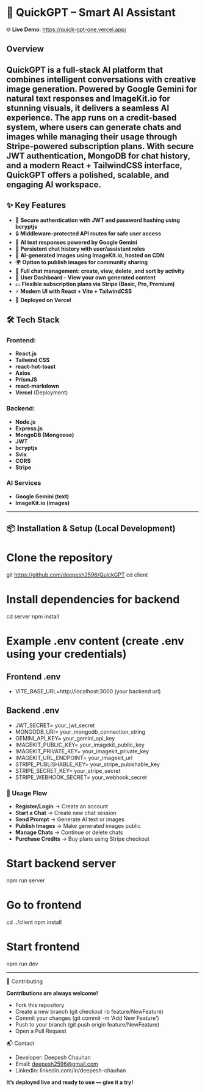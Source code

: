# 🤖 QuickGPT – Smart AI Assistant
🌐 **Live Demo**: https://quick-gpt-one.vercel.app/

## Overview
QuickGPT is a full-stack AI platform that combines intelligent conversations with creative image generation. Powered by Google Gemini for natural text responses and ImageKit.io for stunning visuals, it delivers a seamless AI experience. The app runs on a credit-based system, where users can generate chats and images while managing their usage through Stripe-powered subscription plans. With secure JWT authentication, MongoDB for chat history, and a modern React + TailwindCSS interface, QuickGPT offers a polished, scalable, and engaging AI workspace.
---

## ✨ Key Features

- 🔐 **Secure authentication with JWT and password hashing using bcryptjs**
- 🔒 **Middleware-protected API routes for safe user access**
- 💬 **AI text responses powered by Google Gemini**
- 📝 **Persistent chat history with user/assistant roles**
- 🎨 **AI-generated images using ImageKit.io, hosted on CDN**
- 🌍 **Option to publish images for community sharing**
- 📂 **Full chat management: create, view, delete, and sort by activity**
- 👤 **User Dashboard – View your own generated content**
- 💵 **Flexible subscription plans via Stripe (Basic, Pro, Premium)**
- ⚡ **Modern UI with React + Vite + TailwindCSS**
- 🚀 **Deployed on Vercel**

## 🛠️ Tech Stack

### Frontend:
- **React.js**
- **Tailwind CSS**
- **react-hot-toast**
- **Axios**
- **PrismJS**
- **react-markdown**
- **Vercel** (Deployment)

### Backend:
- **Node.js**
- **Express.js**
- **MongoDB (Mongoose)**
- **JWT**
- **bcryptjs**
- **Svix**
- **CORS**
- **Stripe**

### AI Services
- **Google Gemini (text)**
- **ImageKit.io (images)**

---


## 📦 Installation & Setup (Local Development)

# Clone the repository
git https://github.com/deepesh2596/QuickGPT
cd client

# Install dependencies for backend
cd server
npm install

# Example .env content (create .env using your credentials)

## **Frontend .env**
- VITE_BASE_URL=http://localhost:3000 (your backend url)

## **Backend .env**
- JWT_SECRET= your_jwt_secret
- MONGODB_URI= your_mongodb_connection_string
- GEMINI_API_KEY= your_gemini_api_key
- IMAGEKIT_PUBLIC_KEY= your_imagekit_public_key
- IMAGEKIT_PRIVATE_KEY= your_imagekit_private_key
- IMAGEKIT_URL_ENDPOINT= your_imagekit_url
- STRIPE_PUBLISHABLE_KEY= your_stripe_pubishable_key
- STRIPE_SECRET_KEY= your_stripe_secret
- STRIPE_WEBHOOK_SECRET= your_webhook_secret

### 🚀 Usage Flow
- **Register/Login** -> Create an account
- **Start a Chat** -> Create new chat session
- **Send Prompt** -> Generate AI text or images
- **Publish Images** -> Make generated images public
- **Manage Chats** -> Continue or delete chats
- **Purchase Credits** -> Buy plans using Stripe checkout

# Start backend server
npm run server

# Go to frontend
cd ../client
npm install

# Start frontend
npm run dev

---


🤝 Contributing

**Contributions are always welcome!**
- Fork this repository
- Create a new branch (git checkout -b feature/NewFeature)
- Commit your changes (git commit -m 'Add New Feature')
- Push to your branch (git push origin feature/NewFeature)
- Open a Pull Request

📬 Contact
- Developer: Deepesh Chauhan
- Email: deepesh2596@gmail.com
- LinkedIn: linkedin.com/in/deepesh-chauhan
 


**It’s deployed live and ready to use — give it a try!**


